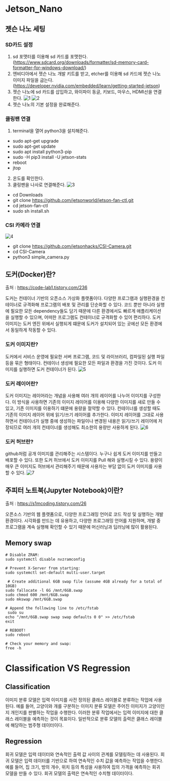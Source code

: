 # Jetson_Nano
## 젯슨 나노 세팅
### SD카드 설정
1. sd 포맷터를 이용해 sd 카드를 포맷한다. (https://www.sdcard.org/downloads/formatter/sd-memory-card-formatter-for-windows-download/)
2. 엔비디아에서 젯슨 나노 개발 키트를 받고, etcher를 이용해 sd 카드에 젯슨 나노 이미지 파일을 굽는다. (https://developer.nvidia.com/embedded/learn/getting-started-jetson)
3. 젯슨 나노에 sd 카드를 삽입하고, 와이파이 동글, 키보드, 마우스, HDMI선을 연결한다.
![1](https://github.com/server-123/Jetson_Nano/assets/73692229/86ab9bce-f024-4731-86af-0142ad0a97a5)
![2](https://github.com/server-123/Jetson_Nano/assets/73692229/f7edda01-5400-4476-82e7-5eb2022d3261)
4. 젯슨 나노의 기본 설정을 완료해준다.

### 쿨링팬 연결
1. terminal을 열어 python3을 설치해준다.
- sudo apt-get upgrade
- sudo apt-get update
- sudo apt install python3-pip
- sudo -H pip3 install -U jetson-stats
- reboot
- jtop
2. 온도를 확인한다.
3. 쿨링팬을 나사로 연결해준다.
![3](https://github.com/server-123/Jetson_Nano/assets/73692229/93976bbc-f331-46e0-b305-2b6b5b964b9f)
- cd Downloads
- git clone  https://github.com/jetsonworld/jetson-fan-ctl.git
- cd jetson-fan-ctl
- sudo sh install.sh

### CSI 카메라 연결
![4](https://github.com/server-123/Jetson_Nano/assets/73692229/c0f7c487-fff7-4a4a-bd21-99c126d07a57)
- git clone https://github.com/jetsonhacks/CSI-Camera.git
- cd CSI-Camera
- python3 simple_camera.py

## 도커(Docker)란?
출처 : https://code-lab1.tistory.com/236

도커는 컨테이너 기반의 오픈소스 가상화 플랫폼이다. 다양한 프로그램과 실행환경을 컨테이너로 규격화해 프로그램의 배포 및 관리를 단순화할 수 있다. 코드 뿐만 아니라 실행에 필요한 모든 dependency들도 담기 때문에 다른 환경에서도 빠르게 애플리케이션을 실행할 수 있으며, 어떠한 프로그램도 컨테이너로 규격화할 수 있어 편리하다. 도커 이미지는 도커 엔진 위에서 실행되게 떄문에 도커가 설치되어 있는 곳에선 모든 환경에서 동일하게 작동할 수 있다.

### 도커 이미지란?
도커에서 서비스 운영에 필요한 서버 프로그램, 코드 및 라이브러리, 컴파일된 실행 파일 등을 묶은 형태이다. 컨테이너 생성에 필요한 모든 파일과 환경을 가진 것이다. 도커 이미지를 실행하면 도커 컨테이너가 된다.
![5](https://github.com/server-123/Jetson_Nano/assets/73692229/84c0c7c6-21e3-4c6b-9c83-c492ea18fd81)

### 도커 레이어란?
도커 이미지는 레이어라는 개념을 사용해 여러 개의 레이어를 나누어 이미지를 구성한다. 이 방식을 사용하면 기존의 이미지 레이어를 이용해 다양한 이미지를 새로 만들 수 있고, 기존 이미지를 이용하기 떄문에 용량을 절약할 수 있다. 컨테이너를 생성할 때도 기존의 이미지 레이어 위에 읽기/쓰기 레이어를 추가한다. 이미지 레이어를 그대로 사용하면서 컨테이너가 실행 중에 생성하는 파일이나 변경된 내용은 읽기/쓰기 레이어에 저장되므로 여러 개의 컨테이너를 생성해도 최소한의 용량만 사용하게 된다.
![6](https://github.com/server-123/Jetson_Nano/assets/73692229/fdeafccd-f908-47a4-bed2-0d4d7f2c7464)

### 도커 허브란?
github처럼 공개 이미지를 관리해주는 시스템이다. 누구나 쉽게 도커 이미지를 만들고 배포할 수 있다. 또한 도커 허브에서 도커 이미지를 Pull 해와 실행시킬 수 있다. 용량이 매우 큰 이미지도 허브에서 관리해주기 때문에 사용자는 부담 없이 도커 이미지를 사용할 수 있다.
![7](https://github.com/server-123/Jetson_Nano/assets/73692229/692a383a-bea7-494e-8c55-9f3c09bd92ca)

## 주피터 노트북(Jupyter Notebook)이란?
출처 : https://s1mcoding.tistory.com/26

오픈소스 기반의 웹 플랫폼으로, 다양한 프로그래밍 언어로 코드 작성 및 실행하는 개발 환경이다. 시각화를 만드는 데 유용하고, 다양한 프로그래밍 언어를 지원하며, 개발 중 프로그램을 계속 실행해 확인할 수 있기 때문에 머신러닝과 딥러닝에 많이 활용된다.

## Memory swap
```
# Disable ZRAM:
sudo systemctl disable nvzramconfig
 
# Prevent X-Server from starting:
sudo systemctl set-default multi-user.target

 # Create additional 6GB swap file (assume 4GB already for a total of 10GB)
sudo fallocate -l 6G /mnt/6GB.swap
sudo chmod 600 /mnt/6GB.swap
sudo mkswap /mnt/6GB.swap

# Append the following line to /etc/fstab
 sudo su
echo "/mnt/6GB.swap swap swap defaults 0 0" >> /etc/fstab
exit

# REBOOT!
sudo reboot

# Check your memory and swap:
free -h
```

# Classification VS Regression
## Classification
이미지 분류 모델은 입력 이미지를 사전 정의된 클래스 레이블로 분류하는 작업에 사용된다. 예를 들어, 고양이와 개를 구분하는 이미지 분류 모델은 주어진 이미지가 고양이인지 개인지를 판별하는 작업을 수행한다. 이러한 분류 작업에서는 입력 이미지에 대한 클래스 레이블을 예측하는 것이 목표이다. 일반적으로 분류 모델의 출력은 클래스 레이블에 해당하는 범주형 데이터이다.
## Regression
회귀 모델은 입력 데이터와 연속적인 출력 값 사이의 관계를 모델링하는 데 사용된다. 회귀 모델은 입력 데이터를 기반으로 하여 연속적인 수치 값을 예측하는 작업을 수행한다. 예를 들어, 집 크기, 방의 개수, 위치 등의 특성을 사용하여 집의 가격을 예측하는 회귀 모델을 만들 수 있다. 회귀 모델의 출력은 연속적인 수치형 데이터이다.
